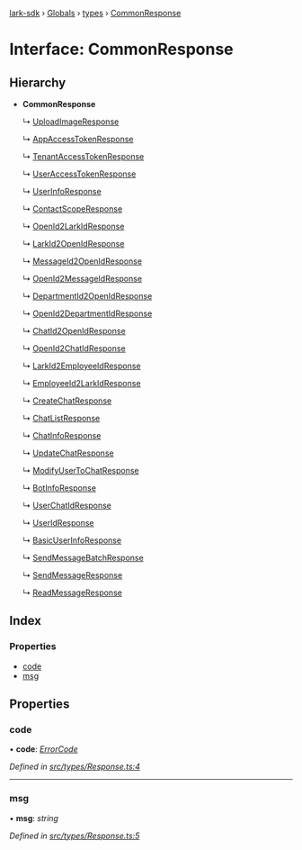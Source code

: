 [lark-sdk](../README.md) › [Globals](../globals.md) › [types](../modules/types.md) › [CommonResponse](types.commonresponse.md)

# Interface: CommonResponse

## Hierarchy

* **CommonResponse**

  ↳ [UploadImageResponse](types.uploadimageresponse.md)

  ↳ [AppAccessTokenResponse](types.appaccesstokenresponse.md)

  ↳ [TenantAccessTokenResponse](types.tenantaccesstokenresponse.md)

  ↳ [UserAccessTokenResponse](types.useraccesstokenresponse.md)

  ↳ [UserInfoResponse](types.userinforesponse.md)

  ↳ [ContactScopeResponse](types.contactscoperesponse.md)

  ↳ [OpenId2LarkIdResponse](types.openid2larkidresponse.md)

  ↳ [LarkId2OpenIdResponse](types.larkid2openidresponse.md)

  ↳ [MessageId2OpenIdResponse](types.messageid2openidresponse.md)

  ↳ [OpenId2MessageIdResponse](types.openid2messageidresponse.md)

  ↳ [DepartmentId2OpenIdResponse](types.departmentid2openidresponse.md)

  ↳ [OpenId2DepartmentIdResponse](types.openid2departmentidresponse.md)

  ↳ [ChatId2OpenIdResponse](types.chatid2openidresponse.md)

  ↳ [OpenId2ChatIdResponse](types.openid2chatidresponse.md)

  ↳ [LarkId2EmployeeIdResponse](types.larkid2employeeidresponse.md)

  ↳ [EmployeeId2LarkIdResponse](types.employeeid2larkidresponse.md)

  ↳ [CreateChatResponse](types.createchatresponse.md)

  ↳ [ChatListResponse](types.chatlistresponse.md)

  ↳ [ChatInfoResponse](types.chatinforesponse.md)

  ↳ [UpdateChatResponse](types.updatechatresponse.md)

  ↳ [ModifyUserToChatResponse](types.modifyusertochatresponse.md)

  ↳ [BotInfoResponse](types.botinforesponse.md)

  ↳ [UserChatIdResponse](types.userchatidresponse.md)

  ↳ [UserIdResponse](types.useridresponse.md)

  ↳ [BasicUserInfoResponse](types.basicuserinforesponse.md)

  ↳ [SendMessageBatchResponse](types.sendmessagebatchresponse.md)

  ↳ [SendMessageResponse](types.sendmessageresponse.md)

  ↳ [ReadMessageResponse](types.readmessageresponse.md)

## Index

### Properties

* [code](types.commonresponse.md#code)
* [msg](types.commonresponse.md#msg)

## Properties

###  code

• **code**: *[ErrorCode](../modules/types.md#errorcode)*

*Defined in [src/types/Response.ts:4](https://github.com/TbhT/lark-sdk/blob/5ecb791/src/types/Response.ts#L4)*

___

###  msg

• **msg**: *string*

*Defined in [src/types/Response.ts:5](https://github.com/TbhT/lark-sdk/blob/5ecb791/src/types/Response.ts#L5)*
